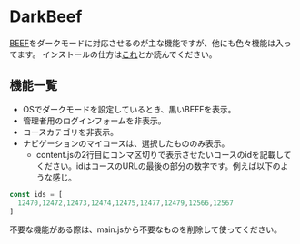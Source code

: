 # DarkBeef

[BEEF](https://beef.center.kobe-u.ac.jp/)をダークモードに対応させるのが主な機能ですが、他にも色々機能は入ってます。
インストールの仕方は[これ](https://naokixtechnology.net/javascript/2851)とか読んでください。

## 機能一覧

- OSでダークモードを設定しているとき、黒いBEEFを表示。
- 管理者用のログインフォームを非表示。
- コースカテゴリを非表示。
- ナビゲーションのマイコースは、選択したもののみ表示。
  - content.jsの2行目にコンマ区切りで表示させたいコースのidを記載してください。idはコースのURLの最後の部分の数字です。例えば以下のような感じ。
```content.js
const ids = [
  12470,12472,12473,12474,12475,12477,12479,12566,12567
]
```

不要な機能がある際は、main.jsから不要なものを削除して使ってください。
